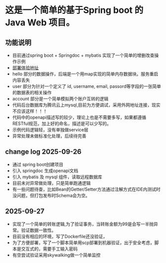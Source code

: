 # 这是一个简单的基于Spring boot 的 Java Web 项目。

## 功能说明
- 目前通过spring boot + Springdoc + mybatis 实现了一个简单的增删改查操作示例
- [部署体验地址](http://114.132.58.71:9999/swagger-ui/index.html)
- hello 部分的数据操作，后端是一个用map实现的简单内存数据块。服务重启内容丢失
- user 部分为针对一个定义了 id, username, email, passord等字段的一张简单的数据表的相关操作
- account 部分是一个简单模拟两个账户互转的逻辑
- 代码后台数据库为腾讯云上mysql,目前为方便调试，采用外网地址连接，现实不应该这样！！！
- 代码中的openapi描述写的较少，理论上也是不需要多写，如果都遵循RESTful规范，加上好的命名，描述是可以少写的。
- 示例代码逻辑轻，没有单独做service层
- 异常处理未做标准化处理，后续待完善

## change log 2025-09-26
- 通过 spring boot创建项目
- 引入 springdoc 生成openapi文档
- 引入 mybatis 及 mysql 组件，读取远程数据库
- 目前未对异常做处理，只是简单跑通逻辑
- 有一些问题待查，比如Bean的Getter/Setter方法通过注解方式在IDE内测试时没问题，但打包发布时Schema会为空。

## 2025-09-27
- 实现了一个简单的转账逻辑,为了验证事务，当转账金额为99是会写一半抛异常。验证数据一致性。
- 目前没有相应的环境，写了Dockerfile还没验证，
- 为了方便部署，写了一个脚本简单用scp部署到机器验证，出于安全考虑，脚本是交互式的，需要手工输入密码
- 有空尝试验证采用skywalking做一个简单监控

